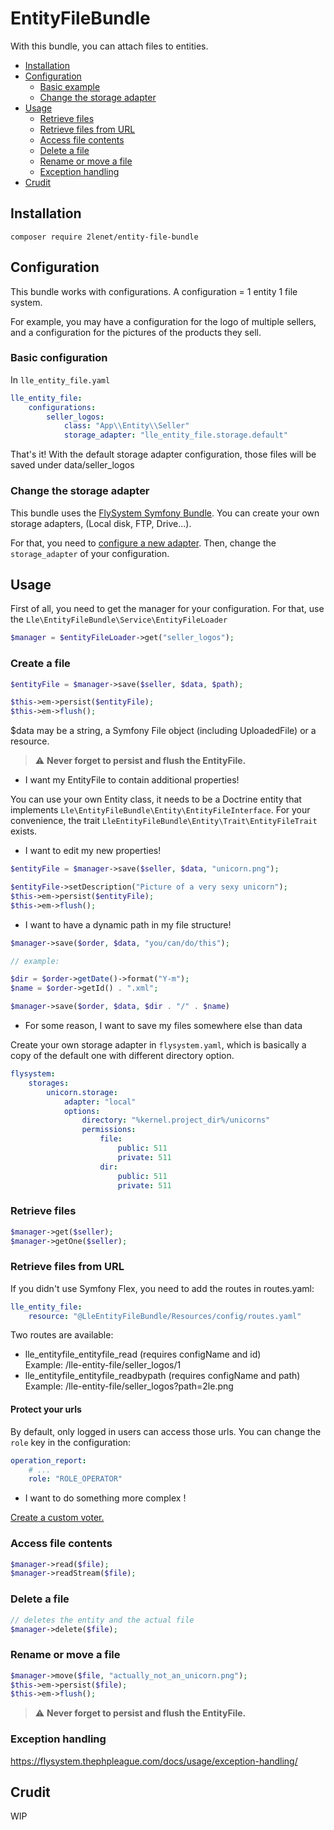 # EntityFileBundle

With this bundle, you can attach files to entities.

* [Installation](#installation)
* [Configuration](#configuration)
  * [Basic example](#basic-example)
  * [Change the storage adapter](#change-the-storage-adapter)
* [Usage](#usage)
  * [Retrieve files](#retrieve-files)
  * [Retrieve files from URL](#retrieve-files-from-url)
  * [Access file contents](#access-file-contents)
  * [Delete a file](#delete-a-file)
  * [Rename or move a file](#rename-or-move-a-file)
  * [Exception handling](#exception-handling)
* [Crudit](#crudit)

## Installation

```
composer require 2lenet/entity-file-bundle
```

## Configuration

This bundle works with configurations. A configuration = 1 entity 1 file system.

For example, you may have a configuration for the logo of multiple sellers, and a configuration for the pictures of the products they sell.

### Basic configuration

In  `lle_entity_file.yaml`
```yaml
lle_entity_file:
    configurations:
        seller_logos:
            class: "App\\Entity\\Seller"
            storage_adapter: "lle_entity_file.storage.default"

```

That's it! With the default storage adapter configuration, those files will be saved under data/seller_logos

### Change the storage adapter

This bundle uses the [FlySystem Symfony Bundle](https://flysystem.thephpleague.com/docs/). You can create your own storage adapters, (Local disk, FTP, Drive...).

For that, you need to [configure a new adapter](https://github.com/thephpleague/flysystem-bundle/blob/master/docs/B-configuration-reference.md). Then, change the `storage_adapter` of your configuration.

## Usage

First of all, you need to get the manager for your configuration. For that, use the `Lle\EntityFileBundle\Service\EntityFileLoader`

```php
$manager = $entityFileLoader->get("seller_logos");
```

### Create a file

```php
$entityFile = $manager->save($seller, $data, $path);

$this->em->persist($entityFile);
$this->em->flush();
```

$data may be a string, a Symfony File object (including UploadedFile) or a resource.

> :warning: **Never forget to persist and flush the EntityFile.**

* I want my EntityFile to contain additional properties!

You can use your own Entity class, it needs to be a Doctrine entity that implements `Lle\EntityFileBundle\Entity\EntityFileInterface`. For your convenience, the trait `LleEntityFileBundle\Entity\Trait\EntityFileTrait` exists.

* I want to edit my new properties!

```php
$entityFile = $manager->save($seller, $data, "unicorn.png");

$entityFile->setDescription("Picture of a very sexy unicorn");
$this->em->persist($entityFile);
$this->em->flush();
```

* I want to have a dynamic path in my file structure!

```php
$manager->save($order, $data, "you/can/do/this");

// example:

$dir = $order->getDate()->format("Y-m");
$name = $order->getId() . ".xml";

$manager->save($order, $data, $dir . "/" . $name)
```

* For some reason, I want to save my files somewhere else than data

Create your own storage adapter in `flysystem.yaml`, which is basically a copy of the default one with different directory option.
```yaml
flysystem:
    storages:
        unicorn.storage:
            adapter: "local"
            options:
                directory: "%kernel.project_dir%/unicorns"
                permissions:
                    file:
                        public: 511
                        private: 511
                    dir:
                        public: 511
                        private: 511
```

### Retrieve files

```php
$manager->get($seller);
$manager->getOne($seller);
```

### Retrieve files from URL

If you didn't use Symfony Flex, you need to add the routes in routes.yaml:
```yaml
lle_entity_file:
    resource: "@LleEntityFileBundle/Resources/config/routes.yaml"
```

Two routes are available:

* lle_entityfile_entityfile_read (requires configName and id)  
Example: /lle-entity-file/seller_logos/1
* lle_entityfile_entityfile_readbypath (requires configName and path)  
  Example: /lle-entity-file/seller_logos?path=2le.png

#### Protect your urls
By default, only logged in users can access those urls. You can change the `role` key in the configuration:
```yaml
operation_report:
    # ...
    role: "ROLE_OPERATOR"
```

* I want to do something more complex !

[Create a custom voter.](https://symfony.com/doc/current/security/voters.html)

### Access file contents

```php
$manager->read($file);
$manager->readStream($file);
```

### Delete a file
```php
// deletes the entity and the actual file
$manager->delete($file);
```

### Rename or move a file
```php
$manager->move($file, "actually_not_an_unicorn.png");
$this->em->persist($file);
$this->em->flush();
```

> :warning: **Never forget to persist and flush the EntityFile.**

### Exception handling

https://flysystem.thephpleague.com/docs/usage/exception-handling/

## Crudit

WIP
